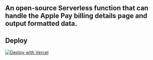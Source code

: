 An open-source Serverless function that can handle the Apple Pay billing details page and output formatted data.
---

## Deploy  
[![Deploy with Vercel](https://vercel.com/button)](https://vercel.com/new/clone?repository-url=https://vercel.com/new/clone?repository-url=https://github.com/6r6/shortcuts-tools&repository-name=shortcuts-tools)
